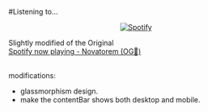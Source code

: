 #Listening to...
&nbsp;<div align="center">
    [![Spotify](https://spotify-ruby-tau.vercel.app/api/spotify)](https://open.spotify.com/user/31rzh7lcqbcfeulf7l2bheedtg7i)

   </div> 
   
<div align="left">
 Slightly modified of the Original <br> <a href="https://github.com/novatorem/novatorem">Spotify now playing - Novatorem (OG🖤)</a>
    
</div>

<br>

modifications:

<div align="left">
   <ul>
     <li>glassmorphism design.</li>
     <li>make the contentBar shows both desktop and mobile.</li>
   </ul>
</div>
